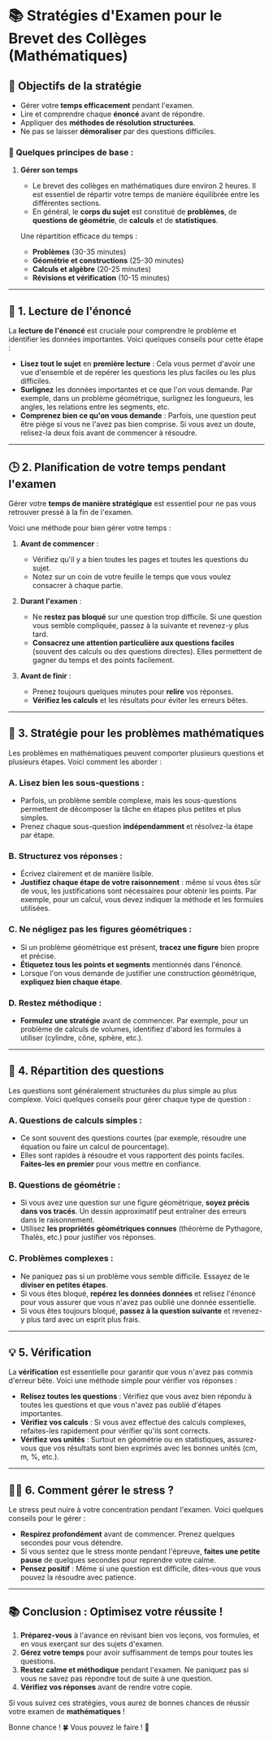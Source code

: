 # 📚 Stratégies d'Examen pour le Brevet des Collèges (Mathématiques)

## 🎯 Objectifs de la stratégie
- Gérer votre **temps efficacement** pendant l'examen.
- Lire et comprendre chaque **énoncé** avant de répondre.
- Appliquer des **méthodes de résolution structurées**.
- Ne pas se laisser **démoraliser** par des questions difficiles.

### 📌 Quelques principes de base :

1. **Gérer son temps**
   - Le brevet des collèges en mathématiques dure environ 2 heures. Il est essentiel de répartir votre temps de manière équilibrée entre les différentes sections.
   - En général, le **corps du sujet** est constitué de **problèmes**, de **questions de géométrie**, de **calculs** et de **statistiques**.
   
   Une répartition efficace du temps :
   - **Problèmes** (30-35 minutes)
   - **Géométrie et constructions** (25-30 minutes)
   - **Calculs et algèbre** (20-25 minutes)
   - **Révisions et vérification** (10-15 minutes)

---

## 🧠 1. **Lecture de l'énoncé**
La **lecture de l'énoncé** est cruciale pour comprendre le problème et identifier les données importantes. Voici quelques conseils pour cette étape :

- **Lisez tout le sujet** en **première lecture** : Cela vous permet d'avoir une vue d'ensemble et de repérer les questions les plus faciles ou les plus difficiles.
- **Surlignez** les données importantes et ce que l'on vous demande. Par exemple, dans un problème géométrique, surlignez les longueurs, les angles, les relations entre les segments, etc.
- **Comprenez bien ce qu'on vous demande** : Parfois, une question peut être piège si vous ne l'avez pas bien comprise. Si vous avez un doute, relisez-la deux fois avant de commencer à résoudre.
  
---

## 🕒 2. **Planification de votre temps pendant l'examen**
Gérer votre **temps de manière stratégique** est essentiel pour ne pas vous retrouver pressé à la fin de l'examen. 

Voici une méthode pour bien gérer votre temps :
1. **Avant de commencer** :
   - Vérifiez qu'il y a bien toutes les pages et toutes les questions du sujet.
   - Notez sur un coin de votre feuille le temps que vous voulez consacrer à chaque partie.
  
2. **Durant l'examen** :
   - Ne **restez pas bloqué** sur une question trop difficile. Si une question vous semble compliquée, passez à la suivante et revenez-y plus tard.
   - **Consacrez une attention particulière aux questions faciles** (souvent des calculs ou des questions directes). Elles permettent de gagner du temps et des points facilement.

3. **Avant de finir** :
   - Prenez toujours quelques minutes pour **relire** vos réponses.
   - **Vérifiez les calculs** et les résultats pour éviter les erreurs bêtes.

---

## 🧮 3. **Stratégie pour les problèmes mathématiques**
Les problèmes en mathématiques peuvent comporter plusieurs questions et plusieurs étapes. Voici comment les aborder :

### A. **Lisez bien les sous-questions** :
- Parfois, un problème semble complexe, mais les sous-questions permettent de décomposer la tâche en étapes plus petites et plus simples.
- Prenez chaque sous-question **indépendamment** et résolvez-la étape par étape.

### B. **Structurez vos réponses** :
- Écrivez clairement et de manière lisible.
- **Justifiez chaque étape de votre raisonnement** : même si vous êtes sûr de vous, les justifications sont nécessaires pour obtenir les points. Par exemple, pour un calcul, vous devez indiquer la méthode et les formules utilisées.
  
### C. **Ne négligez pas les figures géométriques** :
- Si un problème géométrique est présent, **tracez une figure** bien propre et précise.
- **Étiquetez tous les points et segments** mentionnés dans l'énoncé.
- Lorsque l'on vous demande de justifier une construction géométrique, **expliquez bien chaque étape**.

### D. **Restez méthodique** :
- **Formulez une stratégie** avant de commencer. Par exemple, pour un problème de calculs de volumes, identifiez d'abord les formules à utiliser (cylindre, cône, sphère, etc.).

---

## 🧩 4. **Répartition des questions**
Les questions sont généralement structurées du plus simple au plus complexe. Voici quelques conseils pour gérer chaque type de question :

### A. **Questions de calculs simples** :
- Ce sont souvent des questions courtes (par exemple, résoudre une équation ou faire un calcul de pourcentage).
- Elles sont rapides à résoudre et vous rapportent des points faciles. **Faites-les en premier** pour vous mettre en confiance.

### B. **Questions de géométrie** :
- Si vous avez une question sur une figure géométrique, **soyez précis dans vos tracés**. Un dessin approximatif peut entraîner des erreurs dans le raisonnement.
- Utilisez **les propriétés géométriques connues** (théorème de Pythagore, Thalès, etc.) pour justifier vos réponses.

### C. **Problèmes complexes** :
- Ne paniquez pas si un problème vous semble difficile. Essayez de le **diviser en petites étapes**.
- Si vous êtes bloqué, **repérez les données données** et relisez l'énoncé pour vous assurer que vous n'avez pas oublié une donnée essentielle.
- Si vous êtes toujours bloqué, **passez à la question suivante** et revenez-y plus tard avec un esprit plus frais.

---

## 💡 5. **Vérification**
La **vérification** est essentielle pour garantir que vous n'avez pas commis d'erreur bête. Voici une méthode simple pour vérifier vos réponses :

- **Relisez toutes les questions** : Vérifiez que vous avez bien répondu à toutes les questions et que vous n'avez pas oublié d'étapes importantes.
- **Vérifiez vos calculs** : Si vous avez effectué des calculs complexes, refaites-les rapidement pour vérifier qu'ils sont corrects.
- **Vérifiez vos unités** : Surtout en géométrie ou en statistiques, assurez-vous que vos résultats sont bien exprimés avec les bonnes unités (cm, m, %, etc.).

---

## 🧑‍🏫 6. **Comment gérer le stress ?**
Le stress peut nuire à votre concentration pendant l'examen. Voici quelques conseils pour le gérer :

- **Respirez profondément** avant de commencer. Prenez quelques secondes pour vous détendre.
- Si vous sentez que le stress monte pendant l'épreuve, **faites une petite pause** de quelques secondes pour reprendre votre calme.
- **Pensez positif** : Même si une question est difficile, dites-vous que vous pouvez la résoudre avec patience.

---

## 📚 Conclusion : Optimisez votre réussite !

1. **Préparez-vous** à l'avance en révisant bien vos leçons, vos formules, et en vous exerçant sur des sujets d'examen.
2. **Gérez votre temps** pour avoir suffisamment de temps pour toutes les questions.
3. **Restez calme et méthodique** pendant l'examen. Ne paniquez pas si vous ne savez pas répondre tout de suite à une question.
4. **Vérifiez vos réponses** avant de rendre votre copie.

Si vous suivez ces stratégies, vous aurez de bonnes chances de réussir votre examen de **mathématiques** !

Bonne chance ! 🍀 Vous pouvez le faire ! 🚀
